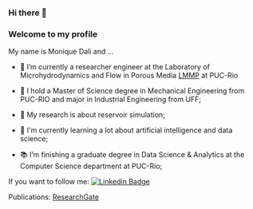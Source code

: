 <!--
**mfdali/mfdali** is a ✨ _special_ ✨ repository because its `README.md` (this file) appears on your GitHub profile.

Here are some ideas to get you started:

- 🔭 I’m currently working on ...
- 🌱 I’m currently learning ...
- 👯 I’m looking to collaborate on ...
- 🤔 I’m looking for help with ...
- 💬 Ask me about ...
- 📫 How to reach me: ...
- 😄 Pronouns: ...
- ⚡ Fun fact: ...
-->
### Hi there 👋

### Welcome to my profile

My name is Monique Dali and ...

- 🔭 I’m currently a researcher engineer at the Laboratory of Microhydrodynamics and Flow in Porous Media [LMMP](http://lmmp.mec.puc-rio.br/ "LMMP") at PUC-Rio
 
- 🌱 I hold a Master of Science degree in Mechanical Engineering from PUC-RIO and major in Industrial Engineering from UFF; 

- 📂 My research is about reservoir simulation;
    
- 🚀 I'm currently learning a lot about artificial intelligence and data science;

- 📚 I’m finishing a graduate degree in Data Science & Analytics at the Computer Science department at PUC-Rio;


If you want to follow me: [![Linkedin Badge](https://img.shields.io/badge/-LinkedIn-blue?style=flat-square&logo=Linkedin&logoColor=white&link=https://www.linkedin.com/in/monique-feitosa-97b42569/)](https://www.linkedin.com/in/monique-feitosa-97b42569/)

Publications: [ResearchGate](https://www.researchgate.net/profile/Monique-Dali)


